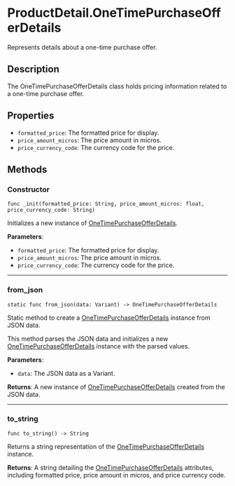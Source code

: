 # ProductDetail.OneTimePurchaseOfferDetails

Represents details about a one-time purchase offer.


## Description

The OneTimePurchaseOfferDetails class holds pricing information related to a one-time purchase offer.


## Properties

- `formatted_price`: The formatted price for display.
- `price_amount_micros`: The price amount in micros.
- `price_currency_code`: The currency code for the price.


## Methods


### Constructor

```gdscript
func _init(formatted_price: String, price_amount_micros: float, price_currency_code: String)
```

Initializes a new instance of [OneTimePurchaseOfferDetails](purchase-offer.md).

**Parameters**:

  - `formatted_price`: The formatted price for display.
  - `price_amount_micros`: The price amount in micros.
  - `price_currency_code`: The currency code for the price.

---

### from_json

```gdscript
static func from_json(data: Variant) -> OneTimePurchaseOfferDetails
```

Static method to create a [OneTimePurchaseOfferDetails](purchase-offer.md) instance from JSON data.

This method parses the JSON data and initializes a new [OneTimePurchaseOfferDetails](purchase-offer.md)
instance with the parsed values.

**Parameters**:

  - `data`: The JSON data as a Variant.

**Returns**: A new instance of [OneTimePurchaseOfferDetails](purchase-offer.md) created from the JSON data.

---

### to_string

```gdscript
func to_string() -> String
```

Returns a string representation of the [OneTimePurchaseOfferDetails](purchase-offer.md) instance.

**Returns**: A string detailing the [OneTimePurchaseOfferDetails](purchase-offer.md) attributes, including formatted price, price amount in micros, and price currency code.
